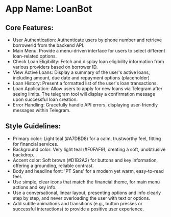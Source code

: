 # **App Name**: LoanBot

## Core Features:

- User Authentication: Authenticate users by phone number and retrieve borrowerId from the backend API.
- Main Menu: Provide a menu-driven interface for users to select different loan-related options.
- Check Loan Eligibility: Fetch and display loan eligibility information from various providers based on borrower ID.
- View Active Loans: Display a summary of the user's active loans, including amount, due date and repayment options (placeholder)
- Loan History: Present a formatted list of the user's loan transactions.
- Loan Application: Allow users to apply for new loans via Telegram after seeing limits. The telegram tool will display a confirmation message upon successful loan creation.
- Error Handling: Gracefully handle API errors, displaying user-friendly messages within Telegram.

## Style Guidelines:

- Primary color: Light teal (#A7DBD8) for a calm, trustworthy feel, fitting for financial services. 
- Background color: Very light teal (#F0FAF9), creating a soft, unobtrusive backdrop.
- Accent color: Soft brown (#D1B2A2) for buttons and key information, offering a grounding, reliable contrast.
- Body and headline font: 'PT Sans' for a modern yet warm, easy-to-read feel.
- Use simple, clear icons that match the financial theme, for main menu actions and key info.
- Use a conversational, linear layout, presenting options and info clearly step by step, and never overloading the user with text or options.
- Add subtle animations and transitions (e.g., button presses or successful interactions) to provide a positive user experience.